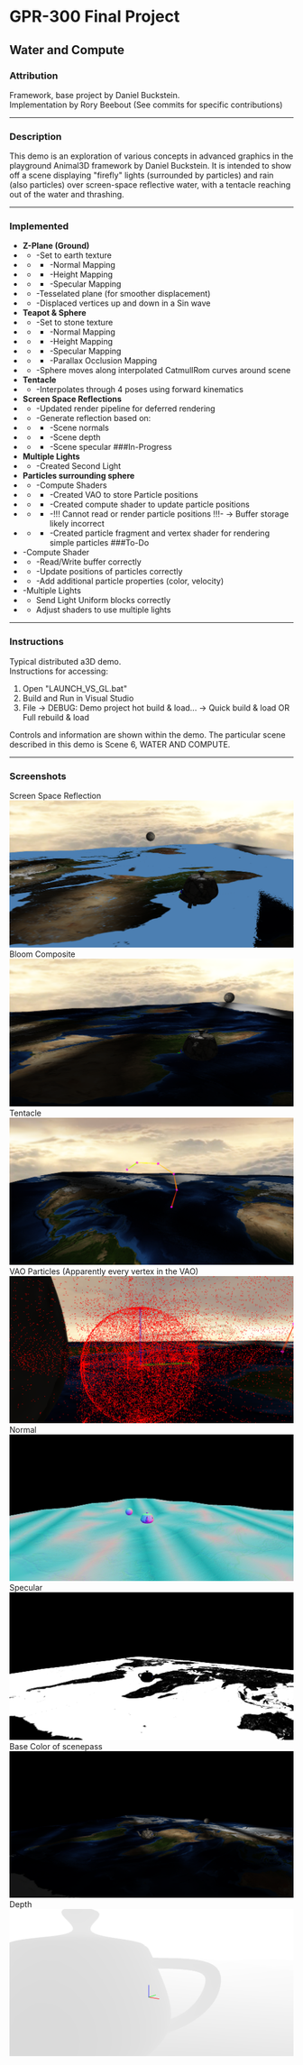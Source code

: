 # GPR-300 Final Project

## Water and Compute

### Attribution

Framework, base project by Daniel Buckstein.  
Implementation by Rory Beebout
(See commits for specific contributions)

---

### Description

This demo is an exploration of various concepts in advanced graphics in the playground Animal3D framework by Daniel Buckstein. It is intended to show off a scene displaying "firefly" lights (surrounded by particles) and rain (also particles) over screen-space reflective water, with a tentacle reaching out of the water and thrashing.

---
### Implemented
- **Z-Plane (Ground)**
- * -Set to earth texture
- * * -Normal Mapping
- * * -Height Mapping
- * * -Specular Mapping
- * -Tesselated plane (for smoother displacement)
- * -Displaced vertices up and down in a Sin wave
- **Teapot & Sphere**
- * -Set to stone texture
- * * -Normal Mapping
- * * -Height Mapping
- * * -Specular Mapping
- * * -Parallax Occlusion Mapping
- * -Sphere moves along interpolated CatmullRom curves around scene
- **Tentacle**
- * -Interpolates through 4 poses using forward kinematics
- **Screen Space Reflections**
- * -Updated render pipeline for deferred rendering
- * -Generate reflection based on:
- * * -Scene normals
- * * -Scene depth
- * * -Scene specular
###In-Progress
- **Multiple Lights**
- * -Created Second Light
- **Particles surrounding sphere**
- * -Compute Shaders
- * * -Created VAO to store Particle positions
- * * -Created compute shader to update particle positions
- * * -!!! Cannot read or render particle positions !!!-
        -> Buffer storage likely incorrect
- * * -Created particle fragment and vertex shader for rendering simple particles
###To-Do
- -Compute Shader
- * -Read/Write buffer correctly
- * -Update positions of particles correctly
- * -Add additional particle properties (color, velocity)
- -Multiple Lights
- * Send Light Uniform blocks correctly
- * Adjust shaders to use multiple lights


---

### Instructions

Typical distributed a3D demo.  
Instructions for accessing:  
1. Open "LAUNCH_VS_GL.bat"  
2. Build and Run in Visual Studio  
3. File -> DEBUG: Demo project hot build & load... -> Quick build & load OR Full rebuild & load  

Controls and information are shown within the demo.
The particular scene described in this demo is Scene 6, WATER AND COMPUTE.

---

### Screenshots
Screen Space Reflection
![Screen Space Reflection](Screenshots/SceneSSRComposite.png)
Bloom Composite
![Bloom Composite](Screenshots/SceneBloomComposite.png)
Tentacle
![Tentacle](Screenshots/ForwardKinematicsTentacle.png)
VAO Particles (Apparently every vertex in the VAO)
![VAO](Screenshots/VAO_Particles.png)
Normal
![Normal](Screenshots/SceneNormal.png)
Specular
![Specular](Screenshots/SceneSpecular.png)
Base Color of scenepass
![Color](Screenshots/ColorScene.png)
Depth
![Depth](Screenshots/SceneDepth.png)
